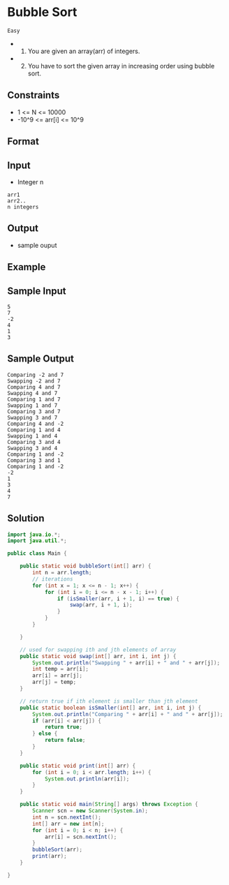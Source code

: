 # Bubble Sort

`Easy`

- 1. You are given an array(arr) of integers.
- 2. You have to sort the given array in increasing order using bubble sort.

## Constraints

- 1 <= N <= 10000
- -10^9 <= arr[i] <= 10^9

## Format

## Input

- Integer n

```
arr1
arr2..
n integers
```

## Output

- sample ouput

## Example

## Sample Input

```
5
7
-2
4
1
3
```

## Sample Output

```
Comparing -2 and 7
Swapping -2 and 7
Comparing 4 and 7
Swapping 4 and 7
Comparing 1 and 7
Swapping 1 and 7
Comparing 3 and 7
Swapping 3 and 7
Comparing 4 and -2
Comparing 1 and 4
Swapping 1 and 4
Comparing 3 and 4
Swapping 3 and 4
Comparing 1 and -2
Comparing 3 and 1
Comparing 1 and -2
-2
1
3
4
7
```

## Solution

```java
import java.io.*;
import java.util.*;

public class Main {

    public static void bubbleSort(int[] arr) {
        int n = arr.length;
        // iterations
        for (int x = 1; x <= n - 1; x++) {
            for (int i = 0; i <= n - x - 1; i++) {
                if (isSmaller(arr, i + 1, i) == true) {
                    swap(arr, i + 1, i);
                }
            }
        }

    }

    // used for swapping ith and jth elements of array
    public static void swap(int[] arr, int i, int j) {
        System.out.println("Swapping " + arr[i] + " and " + arr[j]);
        int temp = arr[i];
        arr[i] = arr[j];
        arr[j] = temp;
    }

    // return true if ith element is smaller than jth element
    public static boolean isSmaller(int[] arr, int i, int j) {
        System.out.println("Comparing " + arr[i] + " and " + arr[j]);
        if (arr[i] < arr[j]) {
            return true;
        } else {
            return false;
        }
    }

    public static void print(int[] arr) {
        for (int i = 0; i < arr.length; i++) {
            System.out.println(arr[i]);
        }
    }

    public static void main(String[] args) throws Exception {
        Scanner scn = new Scanner(System.in);
        int n = scn.nextInt();
        int[] arr = new int[n];
        for (int i = 0; i < n; i++) {
            arr[i] = scn.nextInt();
        }
        bubbleSort(arr);
        print(arr);
    }

}
```
